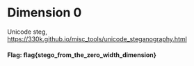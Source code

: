 # Dimension 0

Unicode steg, https://330k.github.io/misc_tools/unicode_steganography.html

#### Flag: flag{stego_from_the_zero_width_dimension}
